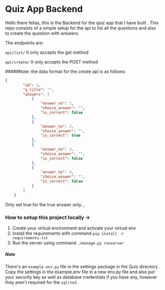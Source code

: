 # Quiz App Backend
Hello there fellas, this is the Backend for the quiz app that I have built
. This repo consists of a simple setup for the api to list all the questions
 and also to create the question with answers.
 
 The endpoints are:
 
 `api/list/` It only accepts the get method
 
`api/create/` It only accepts the POST method

#####Note:
the data format for the create api is as follows:
```json
{
        "id": 1,
        "q_title": "",
        "answers": [
            {
                "answer_no": 1,
                "choice_answer": "",
                "is_correct": false
            },
            {
                "answer_no": 2,
                "choice_answer": "",
                "is_correct": true
            },
            {
                "answer_no": 3,
                "choice_answer": "",
                "is_correct": false
            },
            {
                "answer_no": 4,
                "choice_answer": "",
                "is_correct": false
            }
        ]
    }
```
Only set true for the true answer only...

### How to setup this project locally &rarr;
1. Create your virtual environment and activate your virtual env
2. Install the requirements with command  `pip install -r requirements.txt`
3. Run the server using command `./manage.py runserver`

##### Note
There's an `example.env.py` file in the settings package in the Quiz directory
. Copy the settings in the example.env file in a new env.py file and also put
 your
  security key as well as database credentials if you have any, however they
   aren't required for the `sqlite3`.
   